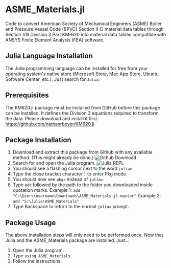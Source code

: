 # ASME_Materials.jl
Code to convert American Society of Mechanical Engineers (ASME) Boiler and Pressure Vessel Code (BPVC) Section II-D material data tables through Section VIII Division 3 Part KM-620 into material data tables compatible with ANSYS Finite Element Analysis (FEA) software.

## Julia Language Installation
The Julia programming language can be installed for free from your operating system's native store (Microsoft Store, Mac App Store, Ubuntu Software Center, etc.). Just search for `Julia`.

## Prerequisites
The KM620.jl package must be installed from GitHub before this package can be installed.
It defines the Division 3 equations required to transform the data.
Please download and install it first.
https://github.com/nathanrboyer/KM620.jl

## Package Installation
1. Download and extract this package from Github with any available method.
   (This might already be done.)
   ![Github Download](https://sites.northwestern.edu/researchcomputing/files/2021/05/github.png)
2. Search for and open the Julia program.
   ![Julia REPL](https://data-science-with-julia.gitlab.io/images/julia_repl.png)
3. You should see a flashing cursor next to the word `julia>`.
4. Type the close bracket character `]` to enter Pkg mode.
5. You should now see `pkg>` instead of `julia>`.
6. Type `add` followed by the path to the folder you downloaded inside quotation marks.
   Example 1: `add "C:\Users\username\Downloads\ASME_Materials.jl-master"`
   Example 2: `add "S:\Julia\ASME_Materials"`
7. Type Backspace to return to the normal `julia>` prompt.

## Package Usage
The above installation steps will only need to be performed once. Now that Julia and the ASME_Materials package are installed. Just...
1. Open the Julia program.
2. Type `using ASME_Materials`.
3. Follow the instructions.